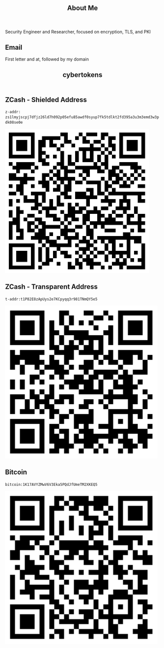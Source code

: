 <article markdown="1">

<header markdown="1">

# About Me

</header>

Security Engineer and Researcher, focused on encryption, TLS, and PKI

# Email

First letter and at, followed by my domain

</article>

<article markdown="1">

<header markdown="1">

# cybertokens

</header>

## ZCash - Shielded Address

`z-addr: zs1lmyjscpj7dfjz26ld7h092p05efu85awdf0syup7fk5tdlkt2fd395a3u3m3emd3w3pdk08se0e`

[![zcash-s](art/zaddr.svg)](zcash:zs1lmyjscpj7dfjz26ld7h092p05efu85awdf0syup7fk5tdlkt2fd395a3u3m3emd3w3pdk08se0e)

## ZCash - Transparent Address

`t-addr:t1P82E8zApUys2e7KCpyqq3r981TNmQY5e5`

[![zcash-t](art/taddr.svg)](zcash:t1P82E8zApUys2e7KCpyqq3r981TNmQY5e5)

## Bitcoin

`bitcoin:1K17AVYZMwV6V3Eka5PQdJfUmeTM2XKEQ5`

[![btc](art/btc.svg)](bitcoin:1K17AVYZMwV6V3Eka5PQdJfUmeTM2XKEQ5)

</article>
